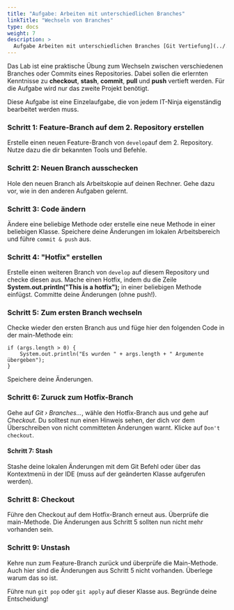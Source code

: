 ```yaml
---
title: "Aufgabe: Arbeiten mit unterschiedlichen Branches"
linkTitle: "Wechseln von Branches"
type: docs
weight: 7
description: >
  Aufgabe Arbeiten mit unterschiedlichen Branches [Git Vertiefung](../../../../docs/git/vertiefung/parallel-processing)
---
```


Das Lab ist eine praktische Übung zum Wechseln zwischen verschiedenen Branches oder Commits eines
Repositories. Dabei sollen die erlernten Kenntnisse zu **checkout**, **stash**, **commit**, **pull**
und **push** vertieft werden. Für die Aufgabe wird nur das zweite Projekt benötigt.

Diese Aufgabe ist eine Einzelaufgabe, die von jedem IT-Ninja eigenständig bearbeitet werden muss.

### Schritt 1: Feature-Branch auf dem 2. Repository erstellen

Erstelle einen neuen Feature-Branch von `develop`auf dem 2. Repository. Nutze dazu die dir bekannten
Tools und Befehle.

### Schritt 2: Neuen Branch ausschecken

Hole den neuen Branch als Arbeitskopie auf deinen Rechner. Gehe dazu vor, wie in den anderen Aufgaben
gelernt.

### Schritt 3: Code ändern

Ändere eine beliebige Methode oder erstelle eine neue Methode in einer beliebigen Klasse. Speichere
deine Änderungen im lokalen Arbeitsbereich und führe `commit & push` aus.

### Schritt 4: "Hotfix" erstellen

Erstelle einen weiteren Branch von `develop` auf diesem Repository und checke diesen aus. Mache einen
Hotfix, indem du die Zeile **System.out.println("This is a hotfix");** in einer beliebigen Methode
einfügst. Committe deine Änderungen (ohne push!).

### Schritt 5: Zum ersten Branch wechseln

Checke wieder den ersten Branch aus und füge hier den folgenden Code in der main-Methode ein:

```
if (args.length > 0) {
    System.out.println("Es wurden " + args.length + " Argumente übergeben");
}
```

Speichere deine Änderungen.

### Schritt 6: Zuruck zum Hotfix-Branch

Gehe auf _Git › Branches..._, wähle den Hotfix-Branch aus und gehe auf _Checkout_. Du solltest nun
einen Hinweis sehen, der dich vor dem Überschreiben von nicht committeten Änderungen warnt. Klicke auf
`Don't checkout`.

#### Schritt 7: Stash

Stashe deine lokalen Änderungen mit dem Git Befehl oder über das Kontextmenü in der IDE (muss auf der
geänderten Klasse aufgerufen werden).

### Schritt 8: Checkout

Führe den Checkout auf dem Hotfix-Branch erneut aus. Überprüfe die main-Methode. Die Änderungen aus
Schritt 5 sollten nun nicht mehr vorhanden sein.

### Schritt 9: Unstash

Kehre nun zum Feature-Branch zurück und überprüfe die Main-Methode. Auch hier sind die Änderungen aus
Schritt 5 nicht vorhanden. Überlege warum das so ist.

Führe nun `git pop` oder `git apply` auf dieser Klasse aus. Begründe deine Entscheidung!
